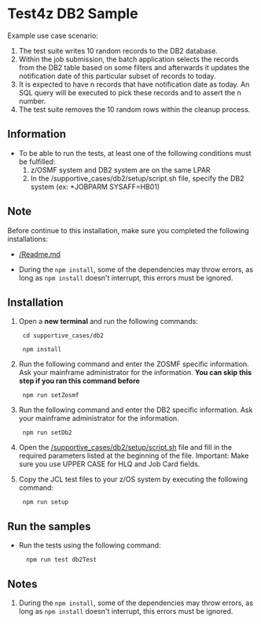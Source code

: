 # Test4z DB2 Sample

Example use case scenario:

1. The test suite writes 10 random records to the DB2 database.
2. Within the job submission, the batch application selects the records from the DB2 table based on some filters and afterwards it updates the notification date of this particular subset of records to today.
3. It is expected to have n records that have notification date as today. An SQL query will be executed to pick these records and to assert the n number.
4. The test suite removes the 10 random rows within the cleanup process.


## Information
* To be able to run the tests, at least one of the following conditions must be fulfilled:
    1. z/OSMF system and DB2 system are on the same LPAR
    2. In the /supportive_cases/db2/setup/script.sh file, specify the DB2 system (ex: *JOBPARM SYSAFF=HB01)
    
## Note
Before continue to this installation, make sure you completed the following installations:
* [/Readme.md](/README.md)

* During the `npm install`, some of the dependencies may throw errors, as long as `npm install` doesn't interrupt, this errors must be ignored.


   
## Installation
1. Open a **new terminal** and run the following commands:
    
        cd supportive_cases/db2
    
        npm install
        
2. Run the following command and enter the ZOSMF specific information. 
   Ask your mainframe administrator for the information.
   **You can skip this step if you ran this command before**

        npm run setZosmf

3. Run the following command and enter the DB2 specific information. 
   Ask your mainframe administrator for the information.

        npm run setDb2

        
4. Open the [/supportive_cases/db2/setup/script.sh](/supportive_cases/db2/setup/script.sh)  file and fill in the required parameters listed at the beginning of the file. Important: Make sure you use UPPER CASE for HLQ and Job Card fields.
                                                                 
5. Copy the JCL test files to your z/OS system by executing the following command: 

        npm run setup
        
## Run the samples

* Run the tests using the following command:

        npm run test db2Test


## Notes

1. During the `npm install`, some of the dependencies may throw errors, as long as `npm install` doesn't interrupt, this errors must be ignored.
